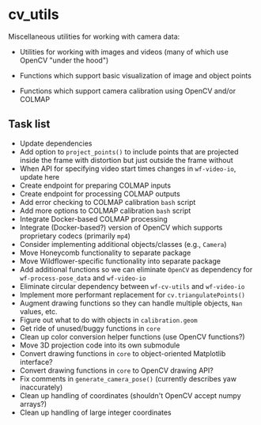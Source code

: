 # cv_utils

Miscellaneous utilities for working with camera data:

* Utilities for working with images and videos (many of which use OpenCV "under the hood")

* Functions which support basic visualization of image and object points

* Functions which support camera calibration using OpenCV and/or COLMAP


## Task list

* Update dependencies
* Add option to `project_points()` to include points that are projected inside the frame with distortion but just outside the frame without
* When API for specifying video start times changes in `wf-video-io`, update here
* Create endpoint for preparing COLMAP inputs
* Create endpoint for processing COLMAP outputs
* Add error checking to COLMAP calibration `bash` script
* Add more options to COLMAP calibration `bash` script
* Integrate Docker-based COLMAP processing
* Integrate (Docker-based?) version of OpenCV which supports proprietary codecs (primarily `mp4`)
* Consider implementing additional objects/classes (e.g., `Camera`)
* Move Honeycomb functionality to separate package
* Move Wildflower-specific functionality into separate package
* Add additional functions so we can eliminate `OpenCV` as dependency for `wf-process-pose_data` and `wf-video-io`
* Eliminate circular dependency between `wf-cv-utils` and `wf-video-io`
* Implement more performant replacement for `cv.triangulatePoints()`
* Augment drawing functions so they can handle multiple objects, `Nan` values, etc.
* Figure out what to do with objects in `calibration.geom`
* Get ride of unused/buggy functions in `core`
* Clean up color conversion helper functions (use OpenCV functions?)
* Move 3D projection code into its own submodule
* Convert drawing functions in `core` to object-oriented Matplotlib interface?
* Convert drawing functions in `core` to OpenCV drawing API?
* Fix comments in `generate_camera_pose()` (currently describes yaw inaccurately)
* Clean up handling of coordinates (shouldn't OpenCV accept numpy arrays?)
* Clean up handling of large integer coordinates
